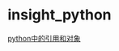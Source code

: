 insight_python
==============

[python中的引用和对象](https://github.com/acmerfight/insight_python/blob/master/ReferenceAndObject.md)
